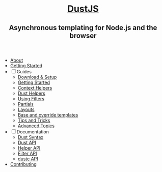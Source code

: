 <header>
  <h1><a href="/">DustJS</a></h1>
  <h2>Asynchronous templating for Node.js and the browser</h2>
</header>
<nav>
  <ul>
    <li><a href="/about">About</a></li>
    <li><a href="/guides/getting-started">Getting Started</a></li>
    <li class="sub">
      <input type="checkbox" name="nav-radio" id="guide-radio"><label for="guide-radio">Guides</label>
      <ul>
      <li><a href="/guides/setup">Download &amp; Setup</a></li>
      <li><a href="/guides/getting-started">Getting Started</a></li>
      <li><a href="/guides/context-helpers">Context Helpers</a></li>
      <li><a href="/guides/dust-helpers">Dust Helpers</a></li>
      <li><a href="/guides/using-filters">Using Filters</a></li>
      <li><a href="/guides/partials">Partials</a></li>
      <li><a href="/guides/layouts">Layouts</a></li>
      <li><a href="/guides/base-and-override-templates">Base and override templates</a></li>
      <li><a href="/guides/tips-and-tricks">Tips and Tricks</a></li>
      <li><a href="/guides/advanced-topics">Advanced Topics</a></li>
    </ul>
    </li>
    <li class="sub">
      <input type="checkbox" name="nav-radio" id="docs-radio"><label for="docs-radio">Documentation</label>
      <ul>
        <li><a href="/docs/syntax">Dust Syntax</a></li>
        <li><a href="/docs/api">Dust API</a></li>
        <li><a href="/docs/helper-api">Helper API</a></li>
        <li><a href="/docs/filter-api">Filter API</a></li>
        <li><a href="/docs/dustc-api">dustc API</a></li>
      </ul>
    </li>
    <li><a href="https://github.com/linkedin/dustjs" target="_blank">Contributing</a></li>
  </ul>
</nav>
